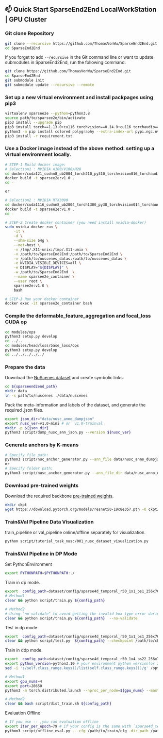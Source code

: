 ## 📫 Quick Start  SparseEnd2End LocalWorkStation | GPU Cluster

### Git clone Repository
```bash
git clone --recursive https://github.com/ThomasVonWu/SparseEnd2End.git
cd SparseEnd2End
```
If you forget to add `--recursive` in the Git command line or want to update submodules in SparseEnd2End, run the following command:
```bash
git clone https://github.com/ThomasVonWu/SparseEnd2End.git
cd SparseEnd2End
git submodule init
git submodule update --recursive --remote
```

### Set up a new virtual environment and install packpages using pip3
```bash
virtualenv sparsee2e --python=python3.8
source path/to/sparsee2e/bin/activate
pip3 install --upgrade pip
pip3 install torch==1.13.0+cu116 torchvision==0.14.0+cu116 torchaudio==0.13.0 --extra-index-url https://download.pytorch.org/whl/cu116
python3 -m pip install colored polygraphy --extra-index-url pypi.ngc.nvidia.com
pip3 install -r requirement.txt
```

### Use a Docker image instead of the above method: setting up a virtual environment locally.
```bash
# STEP-1 Build docker image:
# Selection1 : NVIDIA A100/V100/H20
cd docker/cuda121_cudnn8_ub2004_torch210_py310_torchvision016_torchaudio_210
docker build -t sparsee2e:v1.0 .
cd -

or 

# Selection2 : NVIDIA RTX3090
cd docker/cuda1116_cudnn8_ub2004_torch1300_py38_torchvision014_torchaudio_0130
docker build -t sparsee2e:v1.0 .
cd -

# STEP-2 Create docker container (you need install nvidia-docker)
sudo nvidia-docker run \
    -it \
    -d \
    --shm-size 64g \
    --net=host \
    -v /tmp/.X11-unix:/tmp/.X11-unix \
    -v /path/to/SparseEnd2End:/path/to/SparseEnd2End \
    -v /path/to/nuscenes_datas:/path/to/nuscenes_datas \
    -e NVIDIA_VISIBLE_DEVICES=all \
    -e DISPLAY="${DISPLAY}" \
    -w /path/to/SparseEnd2End  \
    --name sparsee2e_container \
    --user root \
    sparsee2e:v1.0 \
    bash

# STEP-3 Run your docker container
docker exec -it sparsee2e_container bash
```

### Compile the deformable_feature_aggregation and  focal_loss CUDA op
```bash
cd modules/ops
python3 setup.py develop
cd ../..
cd modules/head/loss/base_loss/ops
python3 setup.py develop
cd ../../../../../
```

### Prepare the data
Download the [NuScenes dataset](https://www.nuscenes.org/nuscenes#download) and create symbolic links.
```bash
cd ${sparseend2end_path}
mkdir data
ln -s path/to/nuscenes ./data/nuscenes
```

Pack the meta-information and labels of the dataset, and generate the required .json files.
```bash
export json_dir="data/nusc_anno_dumpjson"
export nusc_ver=v1.0-mini # or  v1.0-trainval
mkdir -p ${json_dir}
python3 script/dump_nusc_ann_json.py --version ${nusc_ver}
```

### Generate anchors by K-means
```bash
# Specify file path:
python3 script/nuc_anchor_generator.py --ann_file data/nusc_anno_dumpjson/train/[TOKENID].json # e.g. TOKENID = fcbccedd61424f1b85dcbf8f897f9754
or
# Specify folder path:
python3 script/nusc_anchor_generator.py --ann_file_dir data/nusc_anno_dumpjson/train
```

### Download pre-trained weights
Download the required backbone [pre-trained weights](https://download.pytorch.org/models/resnet50-19c8e357.pth).
```bash
mkdir ckpt
wget https://download.pytorch.org/models/resnet50-19c8e357.pth -O ckpt/resnet50-19c8e357.pth
```

### Train&Val Pipeline Data Visualization
train_pipeline or val_pipeline online/offline separately for visualization.
```bash
python script/tutorial_task_nusc/001_nusc_dataset_visualization.py
```


### Train&Val Pipeline in DP Mode
Set PythonEnvironment
```bash
export PYTHONPATH=$PYTHONPATH:./
```

Train in dp mode.
```bash
export  config_path=dataset/config/sparse4d_temporal_r50_1x1_bs1_256x704_mini.py 
# Method1
clear && python script/train.py ${config_path} 

# Method2
# Using "no-validate" to avoid getting the invalid box type error during evaluation after each epoch.
clear && python script/train.py ${config_path}  --no-validate
```

Test in dp mode
```bash
export  config_path=dataset/config/sparse4d_temporal_r50_1x1_bs1_256x704_mini.py 
clear && python script/test.py  ${config_path} --checkpoint /path/to/checkpoint
```


Train in ddp mode.
```bash
export  config_path=dataset/config/sparse4d_temporal_r50_1x4_bs22_256x704.py  # defaule training in nuscenes v1.0-trainval with 4GPUs.
export python_version=python3.10 # your environment python version(or 3.8)
sed -i 's/self.class_range.keys()/list(self.class_range.keys())/g' /opt/conda/lib/${python_version}/site-packages/nuscenes/eval/detection/data_classes.py

# Method1
export gpu_nums=4
export port=28650
python3 -m torch.distributed.launch --nproc_per_node=${gpu_nums} --master_port=${port} script/train.py  --no-validate  --launcher pytorch

# Method2
clear && bash script/dist_train.sh ${config_path}
```

Evaluation Offline
```bash
# If you use -- ,you can evaluation offline
export iter_per_epoch=79 # if your config is the same with `sparse4d_temporal_r50_1x4_bs22_256x704.py`,  iter_per_epoch=int(28130 // (4 * 88))
python3 script/offline_eval.py ---cfg /path/to/train/cfg -dir_path /path/to/train/cached/ckpt/dir/path --iter_per_epoch ${iter_per_epoch}
```